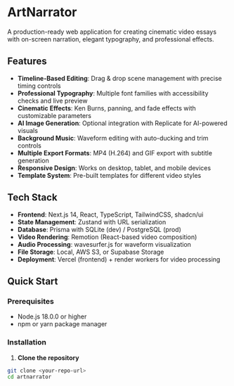 # ArtNarrator

A production-ready web application for creating cinematic video essays with on-screen narration, elegant typography, and professional effects.

## Features

- **Timeline-Based Editing**: Drag & drop scene management with precise timing controls
- **Professional Typography**: Multiple font families with accessibility checks and live preview
- **Cinematic Effects**: Ken Burns, panning, and fade effects with customizable parameters
- **AI Image Generation**: Optional integration with Replicate for AI-powered visuals
- **Background Music**: Waveform editing with auto-ducking and trim controls
- **Multiple Export Formats**: MP4 (H.264) and GIF export with subtitle generation
- **Responsive Design**: Works on desktop, tablet, and mobile devices
- **Template System**: Pre-built templates for different video styles

## Tech Stack

- **Frontend**: Next.js 14, React, TypeScript, TailwindCSS, shadcn/ui
- **State Management**: Zustand with URL serialization
- **Database**: Prisma with SQLite (dev) / PostgreSQL (prod)
- **Video Rendering**: Remotion (React-based video composition)
- **Audio Processing**: wavesurfer.js for waveform visualization
- **File Storage**: Local, AWS S3, or Supabase Storage
- **Deployment**: Vercel (frontend) + render workers for video processing

## Quick Start

### Prerequisites

- Node.js 18.0.0 or higher
- npm or yarn package manager

### Installation

1. **Clone the repository**
```bash
git clone <your-repo-url>
cd artnarrator
